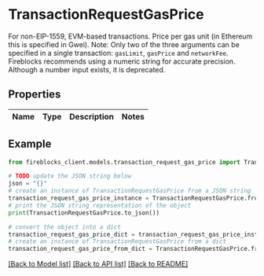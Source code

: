 # TransactionRequestGasPrice

For non-EIP-1559, EVM-based transactions. Price per gas unit (in Ethereum this is specified in Gwei).  Note: Only two of the three arguments can be specified in a single transaction: `gasLimit`, `gasPrice` and `networkFee`. Fireblocks recommends using a numeric string for accurate precision.  Although a number input exists, it is deprecated.

## Properties

Name | Type | Description | Notes
------------ | ------------- | ------------- | -------------

## Example

```python
from fireblocks_client.models.transaction_request_gas_price import TransactionRequestGasPrice

# TODO update the JSON string below
json = "{}"
# create an instance of TransactionRequestGasPrice from a JSON string
transaction_request_gas_price_instance = TransactionRequestGasPrice.from_json(json)
# print the JSON string representation of the object
print(TransactionRequestGasPrice.to_json())

# convert the object into a dict
transaction_request_gas_price_dict = transaction_request_gas_price_instance.to_dict()
# create an instance of TransactionRequestGasPrice from a dict
transaction_request_gas_price_from_dict = TransactionRequestGasPrice.from_dict(transaction_request_gas_price_dict)
```
[[Back to Model list]](../README.md#documentation-for-models) [[Back to API list]](../README.md#documentation-for-api-endpoints) [[Back to README]](../README.md)


